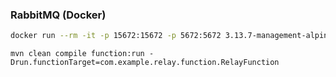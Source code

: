 ### RabbitMQ (Docker)
```bash
docker run --rm -it -p 15672:15672 -p 5672:5672 3.13.7-management-alpine
```

```
mvn clean compile function:run -Drun.functionTarget=com.example.relay.function.RelayFunction
```